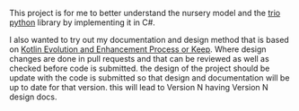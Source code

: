 This project is for me to better understand the nursery model and the [trio python](https://github.com/python-trio/trio) library by implementing it in C#. 

I also wanted to try out my documentation and design method that is based on [Kotlin Evolution and Enhancement Process or Keep](https://github.com/Kotlin/KEEP). 
Where design changes are done in pull requests and that can be reviewed as well as checked before code is submitted. the design of the project should be update with the code is submitted so that design and documentation will be up to date for that version. this will lead to Version N having Version N design docs. 